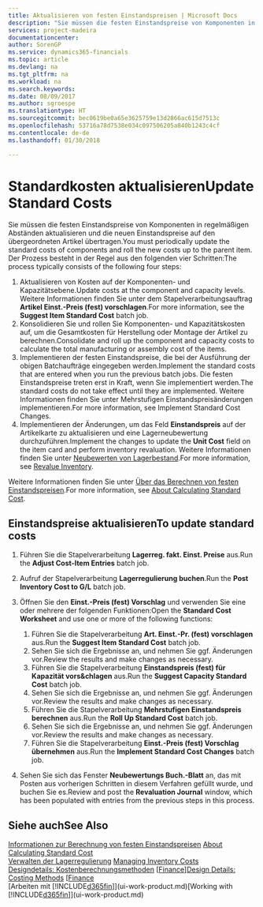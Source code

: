 ```yaml
---
title: Aktualisieren von festen Einstandspreisen | Microsoft Docs
description: "Sie müssen die festen Einstandspreise von Komponenten in regelmäßigen Abständen aktualisieren und die neuen Einstandspreise auf den übergeordneten Artikel übertragen."
services: project-madeira
documentationcenter: 
author: SorenGP
ms.service: dynamics365-financials
ms.topic: article
ms.devlang: na
ms.tgt_pltfrm: na
ms.workload: na
ms.search.keywords: 
ms.date: 08/09/2017
ms.author: sgroespe
ms.translationtype: HT
ms.sourcegitcommit: bec0619be0a65e3625759e13d2866ac615d7513c
ms.openlocfilehash: 53716a78d7538e034c097506205a840b1243c4cf
ms.contentlocale: de-de
ms.lasthandoff: 01/30/2018

---
```

# <a name="update-standard-costs"></a><span data-ttu-id="98c63-103">Standardkosten aktualisieren</span><span class="sxs-lookup"><span data-stu-id="98c63-103">Update Standard Costs</span></span>
<span data-ttu-id="98c63-104">Sie müssen die festen Einstandspreise von Komponenten in regelmäßigen Abständen aktualisieren und die neuen Einstandspreise auf den übergeordneten Artikel übertragen.</span><span class="sxs-lookup"><span data-stu-id="98c63-104">You must periodically update the standard costs of components and roll the new costs up to the parent item.</span></span> <span data-ttu-id="98c63-105">Der Prozess besteht in der Regel aus den folgenden vier Schritten:</span><span class="sxs-lookup"><span data-stu-id="98c63-105">The process typically consists of the following four steps:</span></span>  

1.  <span data-ttu-id="98c63-106">Aktualisieren von Kosten auf der Komponenten- und Kapazitätsebene.</span><span class="sxs-lookup"><span data-stu-id="98c63-106">Update costs at the component and capacity levels.</span></span> <span data-ttu-id="98c63-107">Weitere Informationen finden Sie unter dem Stapelverarbeitungsauftrag **Artikel Einst.-Preis (fest) vorschlagen**.</span><span class="sxs-lookup"><span data-stu-id="98c63-107">For more information, see the **Suggest Item Standard Cost** batch job.</span></span>  
2.  <span data-ttu-id="98c63-108">Konsolidieren Sie und rollen Sie Komponenten- und Kapazitätskosten auf, um die Gesamtkosten für Herstellung oder Montage der Artikel zu berechnen.</span><span class="sxs-lookup"><span data-stu-id="98c63-108">Consolidate and roll up the component and capacity costs to calculate the total manufacturing or assembly cost of the items.</span></span>  
3.  <span data-ttu-id="98c63-109">Implementieren der festen Einstandspreise, die bei der Ausführung der obigen Batchaufträge eingegeben werden.</span><span class="sxs-lookup"><span data-stu-id="98c63-109">Implement the standard costs that are entered when you run the previous batch jobs.</span></span> <span data-ttu-id="98c63-110">Die festen Einstandspreise treten erst in Kraft, wenn Sie implementiert werden.</span><span class="sxs-lookup"><span data-stu-id="98c63-110">The standard costs do not take effect until they are implemented.</span></span> <span data-ttu-id="98c63-111">Weitere Informationen finden Sie unter Mehrstufigen Einstandspreisänderungen implementieren.</span><span class="sxs-lookup"><span data-stu-id="98c63-111">For more information, see Implement Standard Cost Changes.</span></span>  
4.  <span data-ttu-id="98c63-112">Implementieren der Änderungen, um das Feld **Einstandspreis** auf der Artikelkarte zu aktualisieren und eine Lagerneubewertung durchzuführen.</span><span class="sxs-lookup"><span data-stu-id="98c63-112">Implement the changes to update the **Unit Cost** field on the item card and perform inventory revaluation.</span></span> <span data-ttu-id="98c63-113">Weitere Informationen finden Sie unter [Neubewerten von Lagerbestand](inventory-how-revalue-inventory.md).</span><span class="sxs-lookup"><span data-stu-id="98c63-113">For more information, see [Revalue Inventory](inventory-how-revalue-inventory.md).</span></span>  

<span data-ttu-id="98c63-114">Weitere Informationen finden Sie unter [Über das Berechnen von festen Einstandspreisen](finance-about-calculating-standard-cost.md).</span><span class="sxs-lookup"><span data-stu-id="98c63-114">For more information, see [About Calculating Standard Cost](finance-about-calculating-standard-cost.md).</span></span>  
## <a name="to-update-standard-costs"></a><span data-ttu-id="98c63-115">Einstandspreise aktualisieren</span><span class="sxs-lookup"><span data-stu-id="98c63-115">To update standard costs</span></span>  
1.  <span data-ttu-id="98c63-116">Führen Sie die Stapelverarbeitung **Lagerreg. fakt. Einst. Preise** aus.</span><span class="sxs-lookup"><span data-stu-id="98c63-116">Run the **Adjust Cost-Item Entries** batch job.</span></span>  
2.  <span data-ttu-id="98c63-117">Aufruf der Stapelverarbeitung **Lagerregulierung buchen**.</span><span class="sxs-lookup"><span data-stu-id="98c63-117">Run the **Post Inventory Cost to G/L** batch job.</span></span>  
3.  <span data-ttu-id="98c63-118">Öffnen Sie den **Einst.-Preis (fest) Vorschlag** und verwenden Sie eine oder mehrere der folgenden Funktionen:</span><span class="sxs-lookup"><span data-stu-id="98c63-118">Open the **Standard Cost Worksheet** and use one or more of the following functions:</span></span>  

    1.  <span data-ttu-id="98c63-119">Führen Sie die Stapelverarbeitung **Art. Einst.-Pr. (fest) vorschlagen** aus.</span><span class="sxs-lookup"><span data-stu-id="98c63-119">Run the **Suggest Item Standard Cost** batch job.</span></span>  
    2.  <span data-ttu-id="98c63-120">Sehen Sie sich die Ergebnisse an, und nehmen Sie ggf. Änderungen vor.</span><span class="sxs-lookup"><span data-stu-id="98c63-120">Review the results and make changes as necessary.</span></span>  
    3.  <span data-ttu-id="98c63-121">Führen Sie die Stapelverarbeitung **Einstandspreis (fest) für Kapazität vors&chlagen** aus.</span><span class="sxs-lookup"><span data-stu-id="98c63-121">Run the **Suggest Capacity Standard Cost** batch job.</span></span>  
    4.  <span data-ttu-id="98c63-122">Sehen Sie sich die Ergebnisse an, und nehmen Sie ggf. Änderungen vor.</span><span class="sxs-lookup"><span data-stu-id="98c63-122">Review the results and make changes as necessary.</span></span>
    5. <span data-ttu-id="98c63-123">Führen Sie die Stapelverarbeitung **Mehrstufigen Einstandspreis berechnen** aus.</span><span class="sxs-lookup"><span data-stu-id="98c63-123">Run the **Roll Up Standard Cost** batch job.</span></span>
    6.  <span data-ttu-id="98c63-124">Sehen Sie sich die Ergebnisse an, und nehmen Sie ggf. Änderungen vor.</span><span class="sxs-lookup"><span data-stu-id="98c63-124">Review the results and make changes as necessary.</span></span>
    7.  <span data-ttu-id="98c63-125">Führen Sie die Stapelverarbeitung **Einst.-Preis (fest) Vorschlag übernehmen** aus.</span><span class="sxs-lookup"><span data-stu-id="98c63-125">Run the **Implement Standard Cost Changes** batch job.</span></span>  
4.  <span data-ttu-id="98c63-126">Sehen Sie sich das Fenster **Neubewertungs Buch.-Blatt** an, das mit Posten aus vorherigen Schritten in diesem Verfahren gefüllt wurde, und buchen Sie es.</span><span class="sxs-lookup"><span data-stu-id="98c63-126">Review and post the **Revaluation Journal** window, which has been populated with entries from the previous steps in this process.</span></span>  

## <a name="see-also"></a><span data-ttu-id="98c63-127">Siehe auch</span><span class="sxs-lookup"><span data-stu-id="98c63-127">See Also</span></span>  
 <span data-ttu-id="98c63-128">[Informationen zur Berechnung von festen Einstandspreisen](finance-about-calculating-standard-cost.md) </span><span class="sxs-lookup"><span data-stu-id="98c63-128">[About Calculating Standard Cost](finance-about-calculating-standard-cost.md) </span></span>  
 <span data-ttu-id="98c63-129">[Verwalten der Lagerregulierung](finance-manage-inventory-costs.md) </span><span class="sxs-lookup"><span data-stu-id="98c63-129">[Managing Inventory Costs](finance-manage-inventory-costs.md) </span></span>  
 <span data-ttu-id="98c63-130">[Designdetails: Kostenberechnungsmethoden](design-details-costing-methods.md) [[Finance](finance.md)]</span><span class="sxs-lookup"><span data-stu-id="98c63-130">[Design Details: Costing Methods](design-details-costing-methods.md) [[Finance](finance.md)</span></span>  
 <span data-ttu-id="98c63-131">[Arbeiten mit [!INCLUDE[d365fin](includes/d365fin_md.md)]](ui-work-product.md)</span><span class="sxs-lookup"><span data-stu-id="98c63-131">[Working with [!INCLUDE[d365fin](includes/d365fin_md.md)]](ui-work-product.md)</span></span>  

